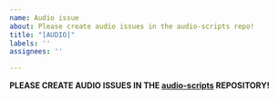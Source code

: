 ```yaml
---
name: Audio issue
about: Please create audio issues in the audio-scripts repo!
title: "[AUDIO]"
labels: ''
assignees: ''

---
```


**PLEASE CREATE AUDIO ISSUES IN THE [audio-scripts](https://github.com/eupnea-linux/audio-scripts) REPOSITORY!**
